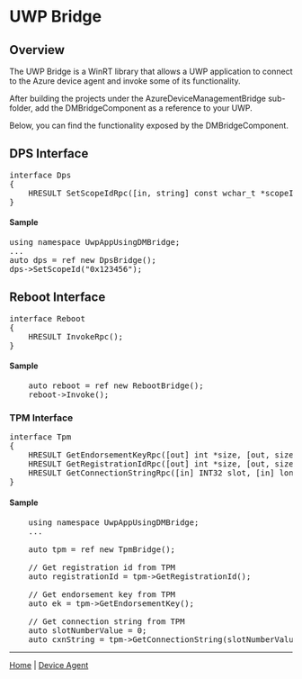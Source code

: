 # UWP Bridge

## Overview

The UWP Bridge is a WinRT library that allows a UWP application to connect to the Azure device agent and invoke some of its functionality.

After building the projects under the AzureDeviceManagementBridge sub-folder, add the DMBridgeComponent as a reference to your UWP.

Below, you can find the functionality exposed by the DMBridgeComponent.

## DPS Interface

<pre>
interface Dps
{
    HRESULT SetScopeIdRpc([in, string] const wchar_t *scopeId);
}
</pre>

#### Sample

<pre>
using namespace UwpAppUsingDMBridge;
...
auto dps = ref new DpsBridge();
dps->SetScopeId("0x123456");
</pre>

## Reboot Interface

<pre>
interface Reboot
{
    HRESULT InvokeRpc();
}
</pre>

#### Sample

<pre>
    auto reboot = ref new RebootBridge();
    reboot->Invoke();
</pre>

### TPM Interface

<pre>
interface Tpm
{
    HRESULT GetEndorsementKeyRpc([out] int *size, [out, size_is(, *size)] wchar_t **endorsementKey);
    HRESULT GetRegistrationIdRpc([out] int *size, [out, size_is(, *size)] wchar_t **registrationId);
    HRESULT GetConnectionStringRpc([in] INT32 slot, [in] long long expiry, [out] int *size, [out, size_is(, *size)] wchar_t **connectionString);
}
</pre>

#### Sample

<pre>
    using namespace UwpAppUsingDMBridge;
    ...

    auto tpm = ref new TpmBridge();

    // Get registration id from TPM
    auto registrationId = tpm->GetRegistrationId();

    // Get endorsement key from TPM
    auto ek = tpm->GetEndorsementKey();

    // Get connection string from TPM
    auto slotNumberValue = 0;
    auto cxnString = tpm->GetConnectionString(slotNumberValue, 36000);
</pre>
----

[Home](../../README.md) | [Device Agent](device-agent.md)